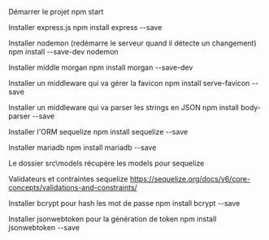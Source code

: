 Démarrer le projet
npm start

Installer express.js
npm install express --save

Installer nodemon (redémarre le serveur quand il détecte un changement)
npm install --save-dev nodemon

Installer middle morgan
npm install morgan --save-dev

Installer un middleware qui va gérer la favicon
npm install serve-favicon --save

Installer un middleware qui va parser les strings en JSON
npm install body-parser --save

Installer l'ORM sequelize 
npm install sequelize --save

Installer mariadb
npm install mariadb --save

Le dossier src\models récupère les models pour sequelize

Validateurs et contraintes sequelize
https://sequelize.org/docs/v6/core-concepts/validations-and-constraints/

Installer bcrypt pour hash les mot de passe
npm install bcrypt --save

Installer jsonwebtoken pour la génération de token
npm install jsonwebtoken --save
